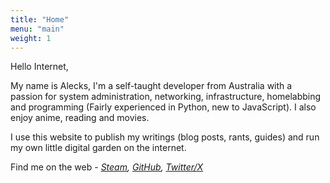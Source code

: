 ```yaml
---
title: "Home"
menu: "main"
weight: 1
---
```

Hello Internet, 

My name is Alecks, I'm a self-taught developer from Australia with a passion for system administration, networking, infrastructure, homelabbing and programming (Fairly experienced in Python, new to JavaScript). I also enjoy anime, reading and movies.

I use this website to publish my writings (blog posts, rants, guides) and run my own little digital garden on the internet.

Find me on the web - *[Steam](https://steamcommunity.com/profiles/76561199121598457/), [GitHub](https://github.com/Alecks20), [Twitter/X](https://x.com/theyrelikesheep)*